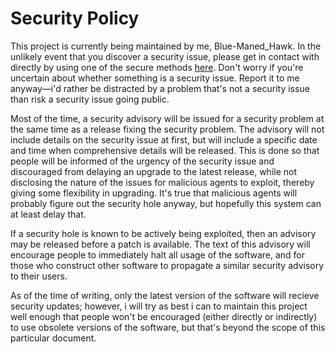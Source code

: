 # Security Policy

This project is currently being maintained by me, Blue-Maned\_Hawk.  In the unlikely event that you discover a security issue, please get in contact with directly by using one of the secure methods [here](https://bluemanedhawk.github.io/Contact.html).  Don't worry if you're uncertain about whether something is a security issue.  Report it to me anyway—i'd rather be distracted by a problem that's not a security issue than risk a security issue going public.

Most of the time, a security advisory will be issued for a security problem at the same time as a release fixing the security problem.  The advisory will not include details on the security issue at first, but will include a specific date and time when comprehensive details will be released.  This is done so that people will be informed of the urgency of the security issue and discouraged from delaying an upgrade to the latest release, while not disclosing the nature of the issues for malicious agents to exploit, thereby giving some flexibility in upgrading.  It's true that malicious agents will probably figure out the security hole anyway, but hopefully this system can at least delay that.

If a security hole is known to be actively being exploited, then an advisory may be released before a patch is available.  The text of this advisory will encourage people to immediately halt all usage of the software, and for those who construct other software to propagate a similar security advisory to their users.

As of the time of writing, only the latest version of the software will recieve security updates; however, i will try as best i can to maintain this project well enough that people won't be encouraged (either directly or indirectly) to use obsolete versions of the software, but that's beyond the scope of this particular document.
